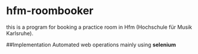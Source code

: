 # hfm-roombooker

this is a program for booking a practice room in Hfm (Hochschule für Musik Karlsruhe).

##Implementation
Automated web operations mainly using **selenium**
